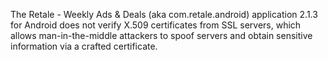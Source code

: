 The Retale - Weekly Ads & Deals (aka com.retale.android) application 2.1.3 for Android does not verify X.509 certificates from SSL servers, which allows man-in-the-middle attackers to spoof servers and obtain sensitive information via a crafted certificate.